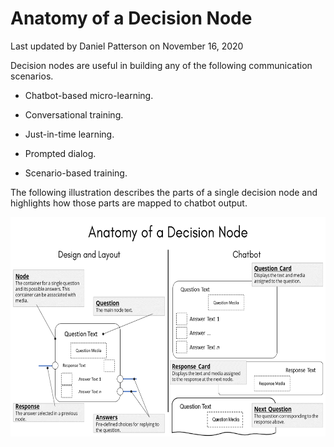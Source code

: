 Anatomy of a Decision Node
==========================

Last updated by Daniel Patterson on November 16, 2020

Decision nodes are useful in building any of the following communication
scenarios.

-   Chatbot-based micro-learning.

-   Conversational training.

-   Just-in-time learning.

-   Prompted dialog.

-   Scenario-based training.

The following illustration describes the parts of a single decision node
and highlights how those parts are mapped to chatbot output.

<img src="../Images/AnatomyOfADecisionNode.png" style="width:6.5in;height:3.65625in" alt="Diagram Description automatically generated" />
